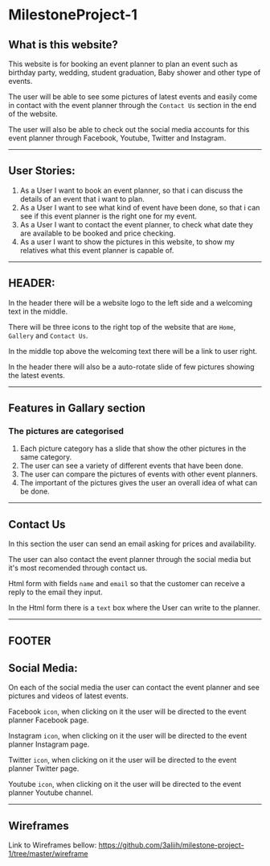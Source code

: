 # MilestoneProject-1

## What is this website?
This website is for booking an event planner to plan an event such as birthday party, wedding, student graduation, Baby shower and other type of events.

The user will be able to see some pictures of latest events and easily come in contact with the event planner through the `Contact Us` section in the end of the website.

The user will also be able to check out the social media accounts for this event planner through Facebook, Youtube, Twitter and Instagram.

---
## User Stories:
1. As a User I want to book an event planner, 
so that i can discuss the details of an event that i want to plan.
2. As a User I want to see what kind of event have been done,
so that i can see if this event planner is the right one for my event.
3. As a User I want to contact the event planner, 
to check what date they are available to be booked and price checking.
4. As a user I want to show the pictures in this website, 
to show my relatives what this event planner is capable of.
---
## HEADER:

In the header there will be a website logo to the left side and a welcoming text in the middle.

There will be three icons to the right top of the website that are `Home`, `Gallery` and `Contact Us`.

In the middle top above the welcoming text there will be a link to user right.

In the header there will also be a auto-rotate slide of few pictures showing the latest events.

---
## Features in Gallary section
### The pictures are categorised
1. Each picture category has a slide that show the other pictures in the same category.
2. The user can see a variety of different events that have been done.
3. The user can compare the pictures of events with other event planners.
4. The important of the pictures gives the user an overall idea of what can be done.
---
## Contact Us
In this section the user can send an email asking for prices and availability.

The user can also contact the event planner through the social media but it's most recomended through contact us.

Html form with fields `name` and `email` so that the customer can receive a reply to the email they input.

In the Html form there is a `text` box where the User can write to the planner.

---
## FOOTER
## Social Media:
On each of the social media the user can contact the event planner and see pictures and videos of latest events.

Facebook `icon`, when clicking on it the user will be directed to the event planner Facebook page.

Instagram `icon`, when clicking on it the user will be directed to the event planner Instagram page.

Twitter `icon`, when clicking on it the user will be directed to the event planner Twitter page.

Youtube `icon`, when clicking on it the user will be directed to the event planner Youtube channel.

---
## Wireframes
Link to Wireframes bellow:
https://github.com/3aliih/milestone-project-1/tree/master/wireframe

 
 
